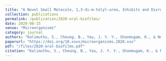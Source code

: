 ```yaml
---
title: "A Novel Small Molecule, 1,3-di-m-tolyl-urea, Inhibits and Disrupts Multispecies Oral Biofilms"
collection: publications
permalink: /publication/2020-oral-biofilms/
date: 2020-08-15
venue: "Microorganisms"
category: journal
authors: "Kalimuthu, S., Cheung, B., Yau, J. Y. Y., Shanmugam, K., & Neelakantan, P."
paperurl: "https://doi.org/10.xxxx/microorganisms.2020.xxx"
pdf: "/files/2020-oral-biofilms.pdf"
citation: "Kalimuthu, S., Cheung, B., Yau, J. Y. Y., Shanmugam, K., & Neelakantan, P. (2020). A novel small molecule, 1,3-di-m-tolyl-urea, inhibits and disrupts multispecies oral biofilms. *Microorganisms*, 2020. https://doi.org/10.xxxx/microorganisms.2020.xxx"
---
```

